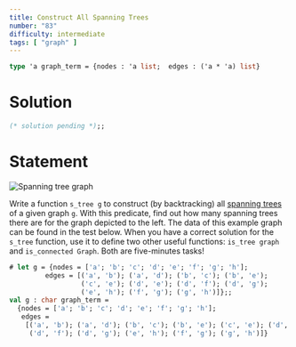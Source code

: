 ```yaml
---
title: Construct All Spanning Trees
number: "83"
difficulty: intermediate
tags: [ "graph" ]
---
```


```ocaml
type 'a graph_term = {nodes : 'a list;  edges : ('a * 'a) list}
```

# Solution

```ocaml
(* solution pending *);;
```

# Statement

![Spanning tree graph](/media/problems/spanning-tree-graph1.gif)

Write a function `s_tree g` to construct (by backtracking) all [spanning
trees](http://en.wikipedia.org/wiki/Spanning_tree) of a given graph `g`.
With this predicate, find out how many spanning trees there are for the
graph depicted to the left. The data of this example graph can be found
in the test below. When you have a correct solution for the `s_tree`
function, use it to define two other useful functions: `is_tree graph`
and `is_connected Graph`. Both are five-minutes tasks!

```ocaml
# let g = {nodes = ['a'; 'b'; 'c'; 'd'; 'e'; 'f'; 'g'; 'h'];
         edges = [('a', 'b'); ('a', 'd'); ('b', 'c'); ('b', 'e');
                  ('c', 'e'); ('d', 'e'); ('d', 'f'); ('d', 'g');
                  ('e', 'h'); ('f', 'g'); ('g', 'h')]};;
val g : char graph_term =
  {nodes = ['a'; 'b'; 'c'; 'd'; 'e'; 'f'; 'g'; 'h'];
   edges =
    [('a', 'b'); ('a', 'd'); ('b', 'c'); ('b', 'e'); ('c', 'e'); ('d', 'e');
     ('d', 'f'); ('d', 'g'); ('e', 'h'); ('f', 'g'); ('g', 'h')]}
```
